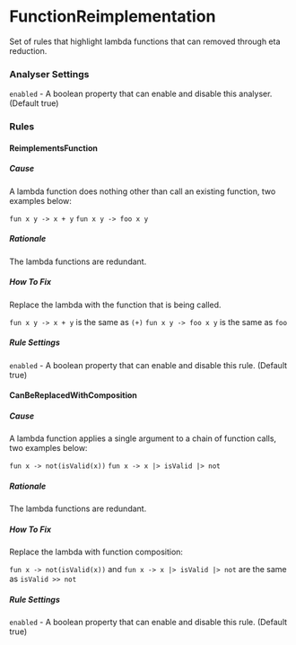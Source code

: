 # FunctionReimplementation

Set of rules that highlight lambda functions that can removed through eta reduction.

### Analyser Settings

`enabled` - A boolean property that can enable and disable this analyser. (Default true)

### Rules

#### ReimplementsFunction

##### Cause

A lambda function does nothing other than call an existing function, two examples below:

`fun x y -> x + y`
`fun x y -> foo x y`

##### Rationale

The lambda functions are redundant.

##### How To Fix

Replace the lambda with the function that is being called.

`fun x y -> x + y` is the same as `(+)`
`fun x y -> foo x y` is the same as `foo`

##### Rule Settings

`enabled` - A boolean property that can enable and disable this rule. (Default true)

#### CanBeReplacedWithComposition

##### Cause

A lambda function applies a single argument to a chain of function calls, two examples below:

`fun x -> not(isValid(x))`
`fun x -> x |> isValid |> not`

##### Rationale

The lambda functions are redundant.

##### How To Fix

Replace the lambda with function composition:

`fun x -> not(isValid(x))` and `fun x -> x |> isValid |> not` are the same as `isValid >> not`

##### Rule Settings

`enabled` - A boolean property that can enable and disable this rule. (Default true)
